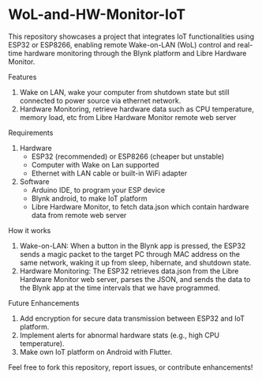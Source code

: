 # WoL-and-HW-Monitor-IoT
This repository showcases a project that integrates IoT functionalities using ESP32 or ESP8266, enabling remote Wake-on-LAN (WoL) control and real-time hardware monitoring through the Blynk platform and Libre Hardware Monitor.

Features 
1. Wake on LAN, wake your computer from shutdown state but still connected to power source via ethernet network.
2. Hardware Monitoring, retrieve hardware data such as CPU temperature, memory load, etc from Libre Hardware Monitor remote web server

Requirements
1. Hardware
    - ESP32 (recommended) or ESP8266 (cheaper but unstable)
    - Computer with Wake on Lan supported
    - Ethernet with LAN cable or built-in WiFi adapter
2. Software
    - Arduino IDE, to program your ESP device
    - Blynk android, to make IoT platform
    - Libre Hardware Monitor, to fetch data.json which contain hardware data from remote web server
  
How it works
1. Wake-on-LAN:
    When a button in the Blynk app is pressed, the ESP32 sends a magic packet to the target PC through MAC address on the same network, waking it up from sleep, hibernate, and shutdown state.
2. Hardware Monitoring:
    The ESP32 retrieves data.json from the Libre Hardware Monitor web server, parses the JSON, and sends the data to the Blynk app at the time intervals that we have programmed.

Future Enhancements
1. Add encryption for secure data transmission between ESP32 and IoT platform.
2. Implement alerts for abnormal hardware stats (e.g., high CPU temperature).
3. Make own IoT platform on Android with Flutter.

Feel free to fork this repository, report issues, or contribute enhancements! 
